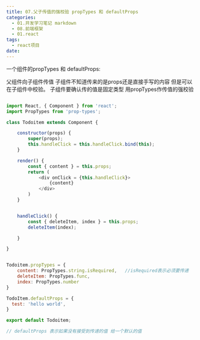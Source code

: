 ```yaml
---
title: 07.父子传值的强校验 propTypes 和 defaultProps
categories:
  - 01.开发学习笔记 markdown
  - 08.前端框架
  - 01.react
tags:
  - react项目
date:
---
```


一个组件的propTypes 和 defaultProps:

父组件向子组件传值 子组件不知道传来的是props还是直接手写的内容 但是可以在子组件中校验。
子组件要确认传的值是固定类型 用propTypes作传值的强校验

``` javascript

import React, { Component } from 'react';
import PropTypes from 'prop-types';

class Todoitem extends Component {

	constructor(props) {
		super(props);
		this.handleClick = this.handleClick.bind(this);
	}

	render() {
		const { content } = this.props;
		return (
			<div onClick = {this.handleClick}>
				{content}
			</div>
		)
	}


	handleClick() {
		const { deleteItem, index } = this.props;
		deleteItem(index);

	}

}


Todoitem.propTypes = {
	content: PropTypes.string.isRequired,   //isRequired表示必须要传递
	deleteItem: PropTypes.func,
	index: PropTypes.number
}

TodoItem.defaultProps = {
  test: 'hello world',
}

export default Todoitem;

// defaultProps 表示如果没有接受到传递的值 给一个默认的值

```

